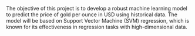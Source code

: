 The objective of this project is to develop a robust machine learning model to predict the price of gold per ounce in USD using historical data. The model will be based on Support Vector Machine (SVM) regression, which is known for its effectiveness in regression tasks with high-dimensional data.
